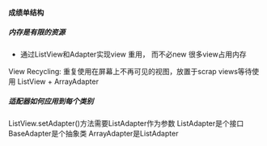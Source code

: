#### 成绩单结构


##### 内存是有限的资源

+ 通过ListView和Adapter实现view 重用， 而不必new 很多view占用内存

View Recycling: 重复使用在屏幕上不再可见的视图，放置于scrap views等待使用
ListView + ArrayAdapter


##### 适配器如何应用到每个类别

ListView.setAdapter()方法需要ListAdapter作为参数 ListAdapter是个接口
BaseAdapter是个抽象类
ArrayAdapter是ListAdapter